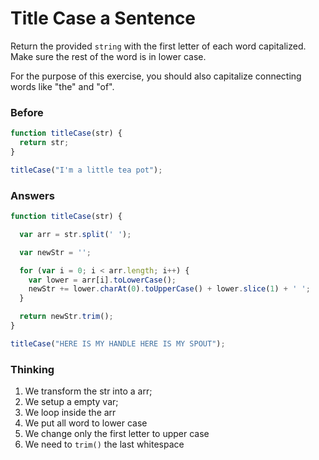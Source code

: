 # Title Case a Sentence

Return the provided `string` with the first letter of each
word capitalized. Make sure the rest of the word is in lower case.

For the purpose of this exercise, you should also
capitalize connecting words like "the" and "of".

### Before

```javascript
function titleCase(str) {
  return str;
}

titleCase("I'm a little tea pot");
```

### Answers

```javascript
function titleCase(str) {

  var arr = str.split(' ');

  var newStr = '';

  for (var i = 0; i < arr.length; i++) {
    var lower = arr[i].toLowerCase();
    newStr += lower.charAt(0).toUpperCase() + lower.slice(1) + ' ';
  }

  return newStr.trim();
}

titleCase("HERE IS MY HANDLE HERE IS MY SPOUT");
```

### Thinking

1. We transform the str into a arr;
2. We setup a empty var;
3. We loop inside the arr
4. We put all word to lower case
5. We change only the first letter to upper case
6. We need to `trim()` the last whitespace